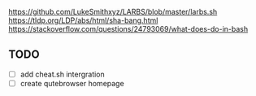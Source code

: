 https://github.com/LukeSmithxyz/LARBS/blob/master/larbs.sh
https://tldp.org/LDP/abs/html/sha-bang.html
https://stackoverflow.com/questions/24793069/what-does-do-in-bash

## TODO 

- [ ] add cheat.sh intergration
- [ ] create qutebrowser homepage
